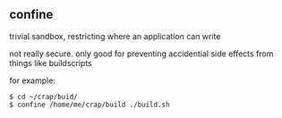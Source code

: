 confine
----------

trivial sandbox, restricting where an application can write

not really secure. only good for preventing accidential side effects from things like buildscripts


for example:

    $ cd ~/crap/buid/
    $ confine /home/me/crap/build ./build.sh



